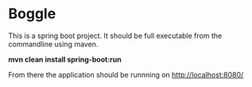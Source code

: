 # Boggle

This is a spring boot project. It should be full executable from the commandline using maven.

<b>mvn clean install spring-boot:run</b>

From there the application should be runnning on <a href="http://localhost:8080/">http://localhost:8080/</a>
